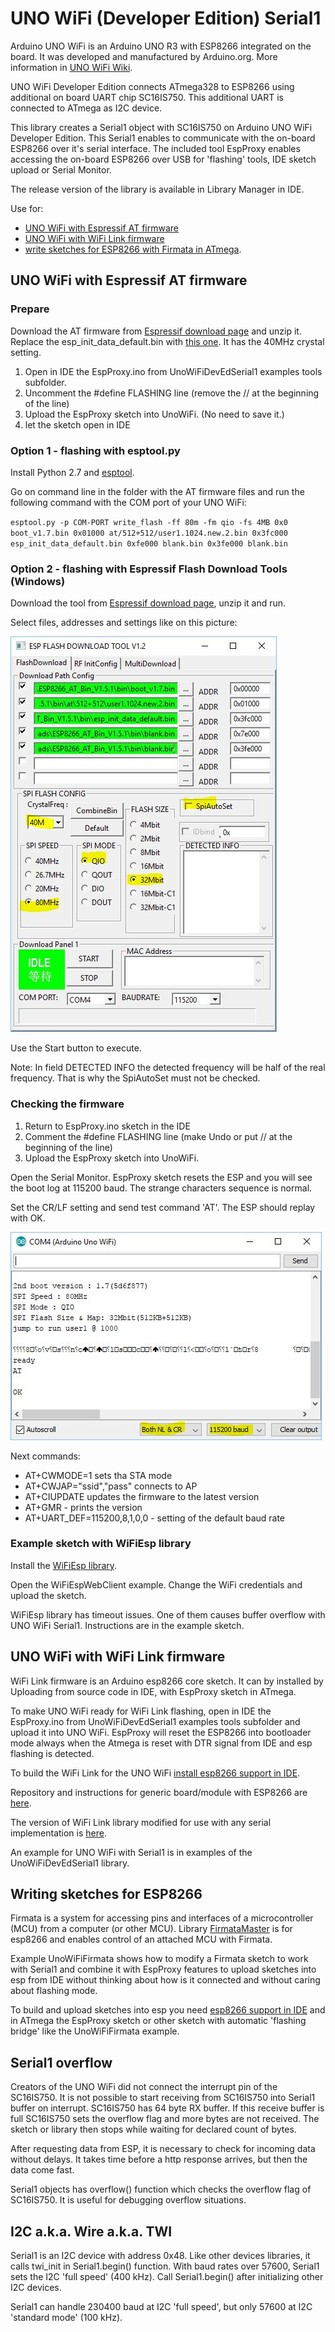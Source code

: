 # UNO WiFi (Developer Edition) Serial1

Arduino UNO WiFi is an Arduino UNO R3 with ESP8266 integrated on the board. It was developed and manufactured by Arduino.org. More information in [UNO WiFi Wiki](https://github.com/jandrassy/UnoWiFiDevEdSerial1/wiki).

UNO WiFi Developer Edition connects ATmega328 to ESP8266 using additional on board UART chip SC16IS750. This additional UART is connected to ATmega as I2C device.

This library creates a Serial1 object with SC16IS750 on Arduino UNO WiFi Developer Edition. This Serial1 enables to communicate with the on-board ESP8266 over it's serial interface. The included tool EspProxy enables accessing the on-board ESP8266 over USB for 'flashing' tools, IDE sketch upload or Serial Monitor.

The release version of the library is available in Library Manager in IDE.

Use for:
* [UNO WiFi with Espressif AT firmware](#uno-wifi-with-espressif-at-firmware)
* [UNO WiFi with WiFi Link firmware](#uno-wifi-with-wifi-link-firmware)
* [write sketches for ESP8266 with Firmata in ATmega](#writing-sketches-for-esp8266).

## UNO WiFi with Espressif AT firmware

### Prepare

Download the AT firmware from [Espressif download page](http://espressif.com/en/support/download/at?keys=&field_type_tid%5B%5D=14) and unzip it. Replace the esp_init_data_default.bin with [this one](doc/esp_init_data_UnoWiFi.bin). It has the 40MHz crystal setting. 

1. Open in IDE the EspProxy.ino from UnoWiFiDevEdSerial1 examples tools subfolder.
2. Uncomment the #define FLASHING line (remove the // at the beginning of the line) 
3. Upload the EspProxy sketch into UnoWiFi. (No need to save it.)
4. let the sketch open in IDE

### Option 1 - flashing with esptool.py

Install Python 2.7 and [esptool](https://github.com/espressif/esptool).

Go on command line in the folder with the AT firmware files and run the following command with the COM port of your UNO WiFi:

`esptool.py -p COM-PORT write_flash -ff 80m -fm qio -fs 4MB 0x0 boot_v1.7.bin 0x01000 at/512+512/user1.1024.new.2.bin 0x3fc000 esp_init_data_default.bin 0xfe000 blank.bin 0x3fe000 blank.bin`

### Option 2 - flashing with Espressif Flash Download Tools (Windows)

Download the tool from [Espressif download page](http://espressif.com/en/support/download/other-tools), unzip it and run.

Select files, addresses and settings like on this picture:

![settings](doc/EspFDTUnoWiFi.JPG)

Use the Start button to execute.

Note: In field DETECTED INFO the detected frequency will be half of the real frequency. That is why the SpiAutoSet must not be checked.

### Checking the firmware

1. Return to EspProxy.ino sketch in the IDE
2. Comment the #define FLASHING line (make Undo or put // at the beginning of the line) 
3. Upload the EspProxy sketch into UnoWiFi.

Open the Serial Monitor. EspProxy sketch resets the ESP and you will see the boot log at 115200 baud. The strange characters sequence is normal.

Set the CR/LF setting and send test command 'AT'. The ESP should replay with OK.

![Serial Monitor](doc/SerMonEspAT.JPG)

Next commands:
* AT+CWMODE=1 sets tha STA mode
* AT+CWJAP="ssid","pass" connects to AP
* AT+CIUPDATE updates the firmware to the latest version
* AT+GMR - prints the version
* AT+UART_DEF=115200,8,1,0,0 - setting of the default baud rate

### Example sketch with WiFiEsp library

Install the [WiFiEsp library](https://github.com/bportaluri/WiFiEsp).

Open the WiFiEspWebClient example. Change the WiFi credentials and upload the sketch.

WiFiEsp library has timeout issues. One of them causes buffer overflow with UNO WiFi Serial1. Instructions are in the example sketch.

## UNO WiFi with WiFi Link firmware

WiFi Link firmware is an Arduino esp8266 core sketch. It can by installed by Uploading from source code in IDE, with EspProxy sketch in ATmega.

To make UNO WiFi ready for WiFi Link flashing, open in IDE the EspProxy.ino from UnoWiFiDevEdSerial1 examples tools subfolder and upload it into UNO WiFi. EspProxy will reset the ESP8266 into bootloader mode always when the Atmega is reset with DTR signal from IDE and esp flashing is detected.

To build the WiFi Link for the UNO WiFi [install esp8266 support in IDE](https://github.com/jandrassy/UnoWiFiDevEdSerial1/wiki/Programming-ESP8266).

Repository and 
instructions for generic board/module with ESP8266 are [here](https://github.com/jandrassy/arduino-firmware-wifilink).

The version of WiFi Link library modified for use with any serial implementation is [here](https://github.com/jandrassy/arduino-library-wifilink).

An example for UNO WiFi with Serial1 is in examples of the UnoWiFiDevEdSerial1 library.

## Writing sketches for ESP8266

Firmata is a system for accessing pins and interfaces of a microcontroller (MCU) from a computer (or other MCU). Library [FirmataMaster](https://github.com/jandrassy/FirmataMaster) is for esp8266 and enables control of an attached MCU with Firmata.

Example UnoWiFiFirmata shows how to modify a Firmata sketch to work with Serial1 and combine it with EspProxy features to upload sketches into esp from IDE without thinking about how is it connected and without caring about flashing mode.

To build and upload sketches into esp you need [esp8266 support in IDE](https://github.com/jandrassy/UnoWiFiDevEdSerial1/wiki/Programming-ESP8266) and in ATmega the EspProxy sketch or other sketch with automatic 'flashing bridge' like the UnoWiFiFirmata example. 

## Serial1 overflow

Creators of the UNO WiFi did not connect the interrupt pin of the SC16IS750. It is not possible to start receiving from SC16IS750 into Serial1 buffer on interrupt. SC16IS750 has 64 byte RX buffer. If this receive buffer is full SC16IS750 sets the overflow flag and more bytes are not received. The sketch or library then stops while waiting for declared count of bytes.

After requesting data from ESP, it is necessary to check for incoming data without delays. It takes time before a http response arrives, but then the data come fast. 

Serial1 objects has overflow() function which checks the overflow flag of SC16IS750. It is useful for debugging overflow situations.

## I2C a.k.a. Wire a.k.a. TWI

Serial1 is an I2C device with address 0x48. Like other devices libraries, it calls twi_init in Serial1.begin() function. With baud rates over 57600, Serial1 sets the I2C 'full speed' (400 kHz). Call Serial1.begin() after initializing other I2C devices.

Serial1 can handle 230400 baud at I2C 'full speed', but only 57600 at I2C 'standard mode' (100 kHz).


